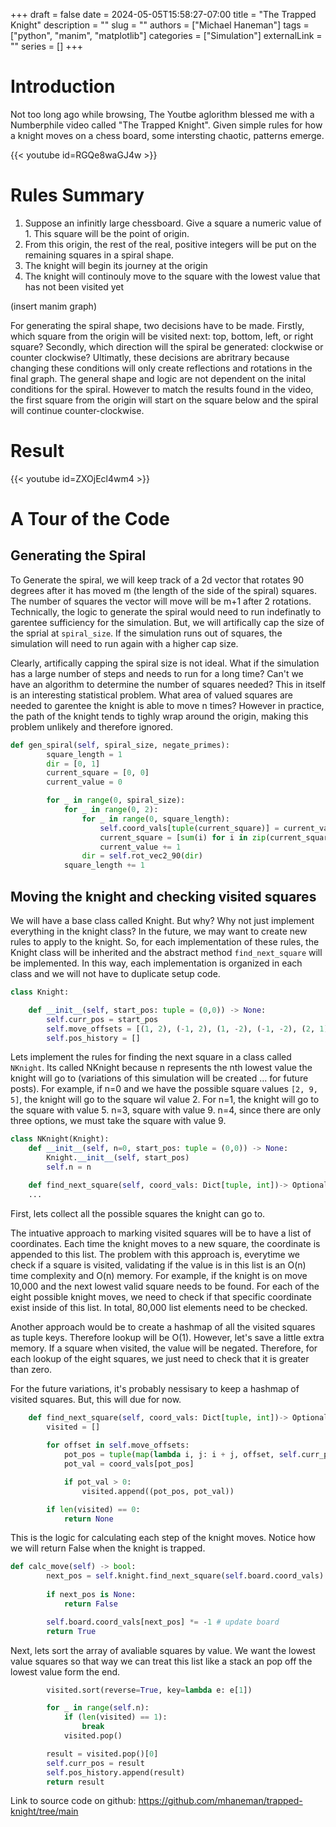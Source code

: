 +++ 
draft = false
date = 2024-05-05T15:58:27-07:00
title = "The Trapped Knight"
description = ""
slug = ""
authors = ["Michael Haneman"]
tags = ["python", "manim", "matplotlib"]
categories = ["Simulation"]
externalLink = ""
series = []
+++



# Introduction

Not too long ago while browsing, The Youtbe aglorithm blessed me with a Numberphile video called "The Trapped Knight". Given simple rules for how a knight moves on a chess board, some intersting chaotic, patterns emerge.

{{< youtube id=RGQe8waGJ4w >}}

# Rules Summary
1. Suppose an infinitly large chessboard. Give a square a numeric value of 1. This square will be the point of origin. 
2. From this origin, the rest of the real, positive integers will be put on the remaining squares in a spiral shape.
3. The knight will begin its journey at the origin 
4. The knight will continouly move to the square with the lowest value that has not been visited yet

(insert manim graph)

For generating the spiral shape, two decisions have to be made. Firstly, which square from the origin will be visited next: top, bottom, left, or right square? Secondly, which direction will the spiral be generated: clockwise or counter clockwise? Ultimatly, these decisions are abritrary because changing these conditions will only create reflections and rotations in the final graph. The general shape and logic are not dependent on the inital conditions for the spiral. However to match the results found in the video, the first square from the origin will start on the square below and the spiral will continue counter-clockwise. 

# Result

{{< youtube id=ZXOjEcl4wm4 >}}

# A Tour of the Code

## Generating the Spiral

To Generate the spiral, we will keep track of a 2d vector that rotates 90 degrees after it has moved m (the length of the side of the spiral) squares.
The number of squares the vector will move will be m+1 after 2 rotations. 
Technically, the logic to generate the spiral would need to run indefinatly to garentee sufficiency for the simulation. 
But, we will artifically cap the size of the sprial at `spiral_size`. 
If the simulation runs out of squares, the simulation will need to run again with a higher cap size. 

Clearly, artifically capping the spiral size is not ideal. 
What if the simulation has a large number of steps and needs to run for a long time? 
Can't we have an algorithm to determine the number of squares needed? 
This in itself is an interesting statistical problem. 
What area of valued squares are needed to garentee the knight is able to move n times? 
However in practice, the path of the knight tends to tighly wrap around the origin, making this problem unlikely and therefore ignored.

```python
def gen_spiral(self, spiral_size, negate_primes):
        square_length = 1
        dir = [0, 1]
        current_square = [0, 0]
        current_value = 0

        for _ in range(0, spiral_size):
            for _ in range(0, 2):
                for _ in range(0, square_length):
                    self.coord_vals[tuple(current_square)] = current_value
                    current_square = [sum(i) for i in zip(current_square, dir)]
                    current_value += 1
                dir = self.rot_vec2_90(dir)
            square_length += 1

```

## Moving the knight and checking visited squares

We will have a base class called Knight. But why? Why not just implement everything in the knight class? In the future, we may want to create new rules to apply to the knight. So, for each implementation of these rules, the Knight class will be inherited and the abstract method `find_next_square` will be implemented. In this way, each implementation is organized in each class and we will not have to duplicate setup code. 

```python
class Knight:

    def __init__(self, start_pos: tuple = (0,0)) -> None:
        self.curr_pos = start_pos
        self.move_offsets = [(1, 2), (-1, 2), (1, -2), (-1, -2), (2, 1), (-2, 1), (2, -1), (-2, -1)]
        self.pos_history = []
```

Lets implement the rules for finding the next square in a class called `NKnight`. Its called NKnight because n represents the nth lowest value the knight will go to (variations of this simulation will be created ... for future posts). For example, if n=0 and we have the possible square values `[2, 9, 5]`, the knight will go to the square wil value 2. For n=1, the knight will go to the square with value 5. n=3, square with value 9. n=4, since there are only three options, we must take the square with value 9.

```python
class NKnight(Knight):
    def __init__(self, n=0, start_pos: tuple = (0,0)) -> None:
        Knight.__init__(self, start_pos)
        self.n = n

    def find_next_square(self, coord_vals: Dict[tuple, int])-> Optional[tuple]:
    ...
```

First, lets collect all the possible squares the knight can go to.

The intuative approach to marking visited squares will be to have a list of coordinates. Each time the knight moves to a new square, the coordinate is appended to this list. The problem with this approach is, everytime we check if a square is visited, validating if the value is in this list is an O(n) time complexity and O(n) memory. For example, if the knight is on move 10,000 and the next lowest valid square needs to be found. For each of the eight possible knight moves, we need to check if that specific coordinate exist inside of this list. In total, 80,000 list elements need to be checked.

Another approach would be to create a hashmap of all the visited squares as tuple keys. Therefore lookup will be O(1). 
However, let's save a little extra memory. If a square when visited, the value will be negated. Therefore, for each lookup of the eight squares, we just need to check that it is greater than zero.

For the future variations, it's probably nessisary to keep a hashmap of visited squares. But, this will due for now. 

```python
    def find_next_square(self, coord_vals: Dict[tuple, int])-> Optional[tuple]:
        visited = []
        
        for offset in self.move_offsets:
            pot_pos = tuple(map(lambda i, j: i + j, offset, self.curr_pos))
            pot_val = coord_vals[pot_pos]

            if pot_val > 0:
                visited.append((pot_pos, pot_val))

        if len(visited) == 0:
            return None

```

This is the logic for calculating each step of the knight moves. Notice how we will return False when the knight is trapped.
```python
def calc_move(self) -> bool:
        next_pos = self.knight.find_next_square(self.board.coord_vals)
        
        if next_pos is None:
            return False

        self.board.coord_vals[next_pos] *= -1 # update board
        return True
```

Next, lets sort the array of avaliable squares by value. We want the lowest value squares so that way we can treat this list like a stack an pop off the lowest value form the end.

```python
        visited.sort(reverse=True, key=lambda e: e[1])

        for _ in range(self.n):
            if (len(visited) == 1):
                break
            visited.pop()

        result = visited.pop()[0]
        self.curr_pos = result
        self.pos_history.append(result)
        return result
```

Link to source code on github:
https://github.com/mhaneman/trapped-knight/tree/main
